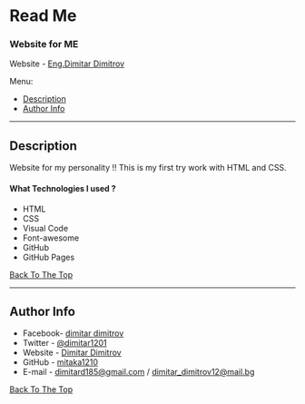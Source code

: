 # Read Me

### Website for ME

Website - [Eng.Dimitar Dimitrov](https://mitaka1210.github.io/My-Portfolio/)

Menu:

- [Description](#description)
- [Author Info](#author-info)

---

## Description

Website for my personality !! This is my first try work with HTML and CSS.

#### What Technologies  I used ?

- HTML
- CSS
- Visual Code
- Font-awesome
- GitHub
- GitHub Pages

[Back To The Top](#Read-Me)



---



## Author Info

- Facebook- [dimitar dimitrov](https://www.facebook.com/mitaka1210)
- Twitter - [@dimitar1201](https://twitter.com/dimitar1201)
- Website - [Dimitar Dimitrov](https://mitaka1210.github.io/My-Portfolio/)
- GitHub - [mitaka1210](https://github.com/mitaka1210?tab=repositories)
- E-mail - dimitard185@gmail.com / dimitar_dimitrov12@mail.bg

[Back To The Top](#Read-Me)

